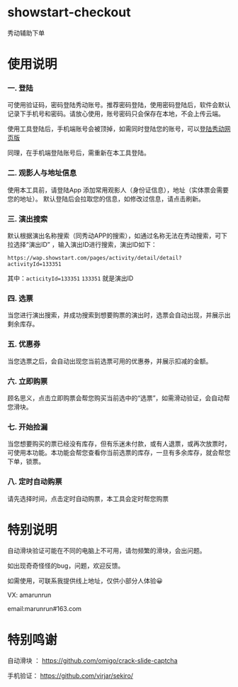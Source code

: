 # showstart-checkout
秀动辅助下单

# 使用说明

### 一. 登陆
可使用验证码，密码登陆秀动账号。推荐密码登陆，使用密码登陆后，软件会默认记录下手机号和密码。请放心使用，账号密码只会保存在本地，不会上传云端。

使用工具登陆后，手机端账号会被顶掉，如需同时登陆您的账号，可以[登陆秀动网页版](https://wap.showstart.com)

同理，在手机端登陆账号后，需重新在本工具登陆。


### 二. 观影人与地址信息
使用本工具前，请登陆App 添加常用观影人（身份证信息），地址（实体票会需要您的地址）。 默认登陆后会拉取您的信息，如修改过信息，请点击刷新。


### 三. 演出搜索
默认根据演出名称搜索（同秀动APP的搜索），如通过名称无法在秀动搜索，可下拉选择“演出ID” ，输入演出ID进行搜索，演出ID如下：

`https://wap.showstart.com/pages/activity/detail/detail?activityId=133351`

其中：`acticityId=133351` `133351` 就是演出ID

### 四. 选票
当您进行演出搜索，并成功搜索到想要购票的演出时，选票会自动出现，并展示出剩余库存。

### 五. 优惠券
当您选票之后，会自动出现您当前选票可用的优惠券，并展示扣减的金额。

### 六. 立即购票
顾名思义，点击立即购票会帮您购买当前选中的“选票”，如需滑动验证，会自动帮您滑块。

### 七. 开始捡漏
当您想要购买的票已经没有库存，但有乐迷未付款，或有人退票，或再次放票时，可使用本功能。本功能会帮您查看你当前选票的库存，一旦有多余库存，就会帮您下单，锁票。

### 八. 定时自动购票
请先选择时间，点击定时自动购票，本工具会定时帮您购票

# 特别说明
自动滑块验证可能在不同的电脑上不可用，请勿频繁的滑块，会出问题。

如出现奇奇怪怪的bug，问题，欢迎反馈。

如需使用，可联系我提供线上地址，仅供小部分人体验😀

VX: amarunrun

email:marunrun#163.com


# 特别鸣谢

自动滑块 ： https://github.com/omigo/crack-slide-captcha

手机验证：  https://github.com/virjar/sekiro/
